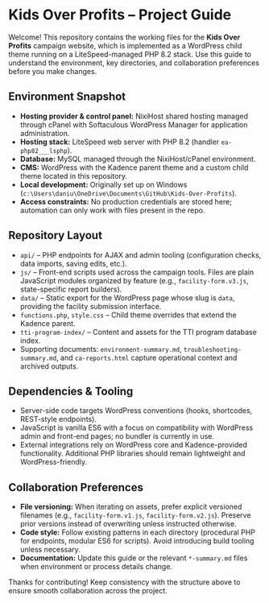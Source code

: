 # Kids Over Profits – Project Guide

Welcome! This repository contains the working files for the **Kids Over Profits** campaign website, which is implemented as a WordPress child theme running on a LiteSpeed-managed PHP 8.2 stack. Use this guide to understand the environment, key directories, and collaboration preferences before you make changes.

## Environment Snapshot
- **Hosting provider & control panel:** NixiHost shared hosting managed through cPanel with Softaculous WordPress Manager for application administration.
- **Hosting stack:** LiteSpeed web server with PHP 8.2 (handler `ea-php82___lsphp`).
- **Database:** MySQL managed through the NixiHost/cPanel environment.
- **CMS:** WordPress with the Kadence parent theme and a custom child theme located in this repository.
- **Local development:** Originally set up on Windows (`c:\Users\daniu\OneDrive\Documents\GitHub\Kids-Over-Profits`).
- **Access constraints:** No production credentials are stored here; automation can only work with files present in the repo.

## Repository Layout
- `api/` – PHP endpoints for AJAX and admin tooling (configuration checks, data imports, saving edits, etc.).
- `js/` – Front-end scripts used across the campaign tools. Files are plain JavaScript modules organized by feature (e.g., `facility-form.v3.js`, state-specific report builders).
- `data/` – Static export for the WordPress page whose slug is `data`, providing the facility submission interface.
- `functions.php`, `style.css` – Child theme overrides that extend the Kadence parent.
- `tti-program-index/` – Content and assets for the TTI program database index.
- Supporting documents: `environment-summary.md`, `troubleshooting-summary.md`, and `ca-reports.html` capture operational context and archived outputs.

## Dependencies & Tooling
- Server-side code targets WordPress conventions (hooks, shortcodes, REST-style endpoints).
- JavaScript is vanilla ES6 with a focus on compatibility with WordPress admin and front-end pages; no bundler is currently in use.
- External integrations rely on WordPress core and Kadence-provided functionality. Additional PHP libraries should remain lightweight and WordPress-friendly.

## Collaboration Preferences
- **File versioning:** When iterating on assets, prefer explicit versioned filenames (e.g., `facility-form.v1.js`, `facility-form.v2.js`). Preserve prior versions instead of overwriting unless instructed otherwise.
- **Code style:** Follow existing patterns in each directory (procedural PHP for endpoints, modular ES6 for scripts). Avoid introducing build tooling unless necessary.
- **Documentation:** Update this guide or the relevant `*-summary.md` files when environment or process details change.

Thanks for contributing! Keep consistency with the structure above to ensure smooth collaboration across the project.

